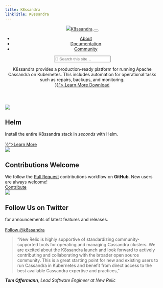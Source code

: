 ```yaml
---
title: K8ssandra
linkTitle: K8ssandra
---
```


<div id="home-header" class="container-fluid">
	<header class="row">
		<div class="col">
			<div class="container">
				<nav class="navbar navbar-expand-lg">
					<a class="navbar-brand" href="/"><img id="logo" src="/images/k8ssandra-stacked.svg" /><span class="sr-only">K8ssandra</span></a>
					<button class="navbar-toggler" type="button" data-toggle="collapse" data-target="#home-navigation-collapsible" aria-controls="home-navigation-collapsible" aria-expanded="false" aria-label="Toggle navigation">
						<i class="fas fa-bars"></i>
					</button>
					<div class="collapse navbar-collapse justify-content-end" id="home-navigation-collapsible">
						<ul class="navbar-nav">
							<li class="nav-item">
								<a class="nav-link" href="/about/">About</a>
							</li>
							<li class="nav-item">
								<a class="nav-link" href="/docs/">Documentation</a>
							</li>
							<li class="nav-item">
								<a class="nav-link" href="/community/">Community</a>
							</li>
						</ul>
						<form class="form-inline my-2 my-lg-0">
							<input type="search" class="form-control td-search-input" placeholder="&#xf002 Search this site…" aria-label="Search this site…" autocomplete="off">
						</form>
					</div>
				</nav>
				<div class="row">
					<div id="hero" class="col text-align-center">
						<div class="w-75 mx-auto text">
							K8ssandra provides a production-ready platform for running Apache Cassandra on Kubernetes. This includes automation for operational tasks such as repairs, backups, and monitoring.
						</div>
						<div class="mx-auto">
							<a class="btn btn-lg btn-primary" href="{{< relref "docs" >}}">
								Learn More
							</a>
							<a class="btn btn-lg btn-secondary" href="https://github.com/k8ssandra/k8ssandra/releases">
								Download
							</a>
						</div>
					</div>
				</div>
			</div>
		</div>
	</header>
</div>

<div class="container">
	<main role="main" class="td-main">
		<div class="row">
			<section class="col">
				<div class="card text-center">
					<img src="/images/icons/helm.svg" />
					<h2>Helm</h2>
					<div class="description">
						Install the entire K8ssandra stack in <em>seconds</em> with Helm.<br /><br />
					</div>
					<div class="action">
						<a href="{{<relref "getting-started" >}}">Learn More</a>
					</div>
				</div>
			</section>
			<section class="col">
				<div class="card text-center">
					<img src="/images/icons/github.svg" />
					<h2>Contributions Welcome</h2>
					<div class="description">
						We follow the <a href="https://github.com/k8ssandra/k8ssandra/pulls">Pull Request</a> contributions workflow on <strong>GitHub</strong>. New users are always welcome!
					</div>
					<div class="action">
						<a href="https://github.com/k8ssandra/k8ssandra/pulls" target="_blank">Contribute</a>
					</div>
				</div>
			</section>
			<section class="col">
				<div class="card text-center">
					<img src="/images/icons/twitter.svg" />
					<h2>Follow Us on Twitter</h2>
					<div class="description">
						for announcements of latest features and releases.<br /><br />
					</div>
					<div class="action">
						<a href="https://twitter.com/k8ssandra">Follow @k8ssandra</a>
					</div>
				</div>
			</section>
		</div>
		<div class="row">
			<div class="col col-md-10 mx-auto quote">
				<blockquote>
					“New Relic is highly supportive of standardizing community-supported tools for operating and managing Cassandra clusters. We are excited about the K8ssandra launch and look forward to actively contributing and collaborating with the broader open source community. This is a great starting point for new and existing users to run Cassandra in Kubernetes and benefit from direct access to the best available Cassandra expertise and practices,”
				</blockquote>
				<cite>
				<strong>Tom Offermann</strong>, Lead Software Engineer at New Relic
				</cite>
			</div>
		</div>
		<div class="row">
			<div class="col text-center">
				<script id="asciicast-q6Hsqr6L2CSudxdqgCL5UeVa9" src="https://asciinema.org/a/q6Hsqr6L2CSudxdqgCL5UeVa9.js" async data-cols="128"></script>
			</div>
		</div>
	</main>
</div>
